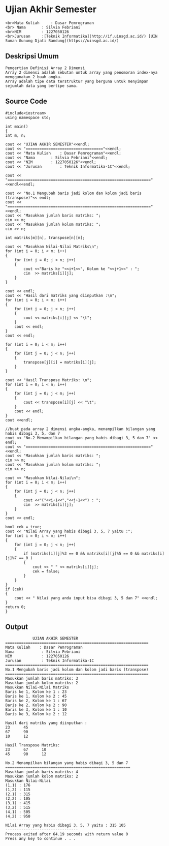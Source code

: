 # Ujian Akhir Semester
	<br>Mata Kuliah 	: Dasar Pemrograman
	<br> Nama		: Silvia Febriani
	<br>NIM			: 1227050126
	<br>Jurusan		:[Teknik Informatika](http://if.uinsgd.ac.id/) [UIN Sunan Gunung Djati Bandung](https://uinsgd.ac.id/)

 ## Deskripsi Umum
	Pengertian Definisi Array 2 Dimensi
	Array 2 dimensi adalah sebutan untuk array yang penomoran index-nya menggunakan 2 buah angka.
	Array adalah tipe data terstruktur yang berguna untuk menyimpan sejumlah data yang bertipe sama.
  
## Source Code
  	#include<iostream>
	using namespace std;
	
	int main()
	{
	int m, n;

	cout << "UJIAN AKHIR SEMESTER"<<endl;
	cout << "=================================="<<endl;
	cout << "Mata Kuliah	: Dasar Pemrograman"<<endl;
	cout << "Nama		: Silvia Febriani"<<endl;
	cout << "NIM		: 1227050126"<<endl;
	cout << "Jurusan		: Teknik Informatika-1C"<<endl;

	cout << "==============================================================="<<endl<<endl;

	cout << "No.1 Mengubah baris jadi kolom dan kolom jadi baris (transpose)"<< endl;
	cout << "==============================================================="<<endl;
	cout << "Masukkan jumlah baris matriks: ";
	cin >> m;
	cout << "Masukkan jumlah kolom matriks: ";
	cin >> n;

	int matriks[m][n], transpose[n][m];

	cout << "Masukkan Nilai-Nilai Matriks\n";
	for (int i = 0; i < m; i++)
	{
		for (int j = 0; j < n; j++)
		{
			cout <<"Baris ke "<<i+1<<", Kolom ke "<<j+1<<" : ";
			cin  >> matriks[i][j];
		}
	}

	cout << endl;
	cout << "Hasil dari matriks yang diinputkan :\n";
	for (int i = 0; i < m; i++)
	{
		for (int j = 0; j < n; j++)
		{
			cout << matriks[i][j] << "\t";
		}
		cout << endl;
	}
	cout << endl;

	for (int i = 0; i < m; i++)
	{
		for (int j = 0; j < n; j++)
		{
			transpose[j][i] = matriks[i][j];
		}
	}

	cout << "Hasil Transpose Matriks: \n";
	for (int i = 0; i < n; i++)
	{
		for (int j = 0; j < m; j++)
		{
			cout << transpose[i][j] << "\t";
		}
		cout << endl;
	}
	cout <<endl;

	//buat pada array 2 dimensi angka-angka, menampilkan bilangan yang habis dibagi 3, 5, dan 7  
	cout << "No.2 Menampilkan bilangan yang habis dibagi 3, 5 dan 7" << endl;
	cout << "======================================================="<<endl;
	cout << "Masukkan jumlah baris matriks: ";
	cin >> m;
	cout << "Masukkan jumlah kolom matriks: ";
	cin >> n;

	cout << "Masukkan Nilai-Nilai\n";
	for (int i = 0; i < m; i++)
	{
		for (int j = 0; j < n; j++)
		{
			cout <<"("<<i+1<<","<<j+1<<") : ";
			cin  >> matriks[i][j];
		}
	}
	cout << endl;

	bool cek = true;
	cout << "Nilai Array yang habis dibagi 3, 5, 7 yaitu :";
	for (int i = 0; i < m; i++)
	{
		for (int j = 0; j < n; j++)
		{
			if (matriks[i][j]%3 == 0 && matriks[i][j]%5 == 0 && matriks[i][j]%7 == 0 )
			{
				cout << " " << matriks[i][j];
				cek = false;
			}
		}
	}
	if (cek)
	{
		cout << " Nilai yang anda input bisa dibagi 3, 5 dan 7" <<endl;
	}
	return 0;
	}
  
 ## Output
  				UJIAN AKHIR SEMESTER
	===============================================================
 	Mata Kuliah    : Dasar Pemrograman
	Nama            : Silvia Febriani
	NIM             : 1227050126
	Jurusan         : Teknik Informatika-1C
	===============================================================
	No.1 Mengubah baris jadi kolom dan kolom jadi baris (transpose)
	===============================================================
	Masukkan jumlah baris matriks: 3
	Masukkan jumlah kolom matriks: 2
	Masukkan Nilai-Nilai Matriks
	Baris ke 1, Kolom ke 1 : 23
	Baris ke 1, Kolom ke 2 : 45
	Baris ke 2, Kolom ke 1 : 67
	Baris ke 2, Kolom ke 2 : 90
	Baris ke 3, Kolom ke 1 : 10
	Baris ke 3, Kolom ke 2 : 12

	Hasil dari matriks yang diinputkan :
	23      45
	67      90
	10      12

	Hasil Transpose Matriks:
	23      67      10
	45      90      12

	No.2 Menampilkan bilangan yang habis dibagi 3, 5 dan 7
	=======================================================
	Masukkan jumlah baris matriks: 4
	Masukkan jumlah kolom matriks: 2
	Masukkan Nilai-Nilai
	(1,1) : 176
	(1,2) : 115
	(2,1) : 315
	(2,2) : 105
	(3,1) : 415
	(3,2) : 515
	(4,1) : 505
	(4,2) : 950

	Nilai Array yang habis dibagi 3, 5, 7 yaitu : 315 105
	--------------------------------
	Process exited after 64.19 seconds with return value 0
	Press any key to continue . . .
